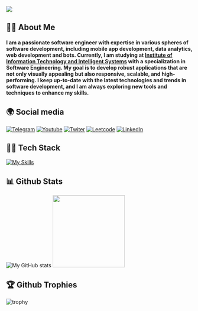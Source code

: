 <img src="https://cdnb.artstation.com/p/assets/images/images/048/282/733/original/exceptrea-gamerroom-1-revisioned-0.gif?1649761105" />

## 🙋‍♂️ About Me
#### I am a passionate software engineer with expertise in various spheres of software development, including mobile app development, data analytics, web development and bots. Currently, I am studying at [Institute of Information Technology and Intelligent Systems](https://kpfu.ru/eng/itis) with a specialization in Software Engineering. My goal is to develop robust applications that are not only visually appealing but also responsive, scalable, and high-performing. I keep up-to-date with the latest technologies and trends in software development, and I am always exploring new tools and techniques to enhance my skills.

<!-- ## 🕒 Wakatime:
<img src="https://wakatime.com/share/@ihrow/ac7cf148-06a7-4e47-a6f3-a61dd08e6c17.svg" height=250 /> -->


## 🌍 Social media


[![Telegram](https://img.shields.io/badge/-Telegram-2AABEE?logo=telegram&logoColor=white)](https://t.me/youngYalii)
[![Youtube](https://img.shields.io/badge/YouTube-FF0000?&logo=youtube&logoColor=white)](https://www.youtube.com/@cantt39t8)
[![Twiter](https://img.shields.io/badge/Twitter-1DA1F2?logo=twitter&logoColor=white)](https://twitter.com/@cantt39t)
[![Leetcode](https://img.shields.io/badge/-LeetCode-FFA116?logo=LeetCode&logoColor=black)](https://www.leetcode.com/ilyakajava)
[![LinkedIn](https://img.shields.io/badge/-LinkedIn-0077B5?logo=linkedin&logoColor=white)](https://www.linkedin.com/in/cantt39t/) 



## 👨‍💻 Tech Stack

[![My Skills](https://skillicons.dev/icons?i=java,py,swift,js,html,css,figma,firebase,bots,sqlite,postgres,git,ps,pr,ableton)](https://skillicons.dev)

## 📊 Github Stats

![My GitHub stats](https://github-readme-stats-cannt39t.vercel.app/api?username=cannt39t&show_icons=true&bg_color=0,6725f2,df34ce&title_color=fff&text_color=fff&hide_border=true) 
<img src="https://github-readme-stats-cannt39t.vercel.app/api/top-langs/?username=cannt39t&layout=compact&bg_color=0,db33cf,6725f2&title_color=fff&text_color=fff&hide_border=true" height=195/>

## 🏆 Github Trophies
![trophy](https://github-profile-trophy.vercel.app/?username=cannt39t&rank=SECRET,S,AAA,SS,SSS,AA,A,B&margin-w=10&no-frame=true&no-bg=true&theme=darkhub)
